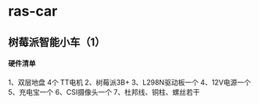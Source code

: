 # ras-car

## 树莓派智能小车（1）

#### 硬件清单
 1、双层地盘 4个 TT电机
 2、树莓派3B+
 3、L298N驱动板一个
 4、12V电源一个
 5、充电宝一个
 6、CSI摄像头一个
 7、杜邦线、铜柱、螺丝若干
